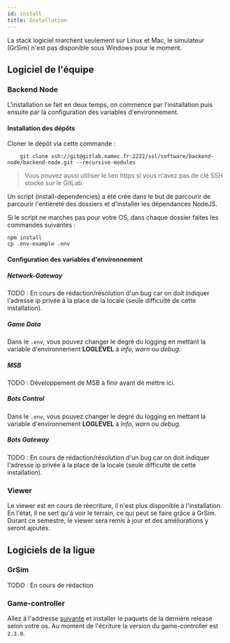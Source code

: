 ```yaml
---
id: install
title: Installation
---
```


La stack logiciel marchent seulement sur Linux et Mac, le simulateur (GrSim) n'est pas disponible sous Windows pour le moment.

## Logiciel de l'équipe

### Backend Node

L'installation se fait en deux temps, on commence par l'installation puis ensuite par la configuration des variables d'environnement.

#### Installation des dépôts

Cloner le dépôt via cette commande :

```
    git clone ssh://git@gitlab.namec.fr:2222/ssl/software/backend-node/backend-node.git --recursive-modules
```

> Vous pouvez aussi utiliser le lien https si vous n'avez pas de clé SSH stocké sur le GitLab.

Un script (install-dependencies) a été crée dans le but de parcourir de parcourir l'entièreté des dossiers et d'installer les dépendances NodeJS.

Si le script ne marches pas pour votre OS, dans chaque dossier faites les commandes suivantes :
```
npm install
cp .env-example .env
```

#### Configuration des variables d'environnement

##### Network-Gateway

TODO : En cours de rédaction/résolution d'un bug car on doit indiquer l'adresse ip privée à la place de la locale (seule difficulté de cette installation).

##### Game Data

Dans le `.env`, vous pouvez changer le degré du logging en mettant la variable d'environnement **LOGLEVEL** à _info_, _warn_ ou _debug_.

##### MSB

TODO : Développement de MSB à finir avant de mettre ici.

##### Bots Control

Dans le `.env`, vous pouvez changer le degré du logging en mettant la variable d'environnement **LOGLEVEL** à _info_, _warn_ ou _debug_.

##### Bots Gateway

TODO : En cours de rédaction/résolution d'un bug car on doit indiquer l'adresse ip privée à la place de la locale (seule difficulté de cette installation).

### Viewer

Le viewer est en cours de réecriture, il n'est plus disponible à l'installation.  
En l'état, il ne sert qu'à voir le terrain, ce qui peut se faire grâce à GrSim.  
Durant ce semestre, le viewer sera remis à jour et des améliorations y seront ajoutés.

## Logiciels de la ligue

### GrSim

TODO : En cours de rédaction

### Game-controller

Allez à l'addresse [suivante](https://github.com/RoboCup-SSL/ssl-game-controller) et installer le paquets de la dernière release selon votre os.
Au moment de l'écriture la version du game-controller est `2.3.0`.

